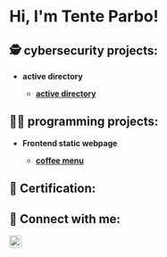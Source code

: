 <h1>Hi, I'm Tente Parbo!</h1>

<h2>🕵 cybersecurity projects: </h2>
 <ul>
    <li><b><strong>active directory </li>
        <ul>
            <li><a href="https://github.com/TenteNsenga1/ActiveDirectoryLab"> active directory </a></li>
           </ul>
    </li>
</ul>
<h2>👨‍💻 programming projects: </h2>
<ul>
    <li><b><strong>Frontend static webpage</li>
        <ul>
            <li><a href="https://github.com/TenteNsenga1/cafe-menu"> coffee menu </a></li>
           </ul>
    </li>
</ul>
<h2>📃 Certification: </h2>
<h2> 🤳 Connect with me:</h2>

[<img align="left" alt="tente-parbo-nsenga | LinkedIn" width="22px" src="https://cdn.jsdelivr.net/npm/simple-icons@v3/icons/linkedin.svg" />][linkedin]

[linkedin]: https://linkedin.com/in/tente-parbo-nsenga

<!--
**Tentensenga1/Tentensenga1** is a ✨ _special_ ✨ repository because its `README.md` (this file) appears on your GitHub profile.

Here are some ideas to get you started:

- 🔭 I’m currently working on ...
- 🌱 I’m currently learning ...
- 👯 I’m looking to collaborate on ...
- 🤔 I’m looking for help with ...
- 💬 Ask me about ...
- 📫 How to reach me: ...
- 😄 Pronouns: ...
- ⚡ Fun fact: ...
-->
